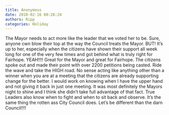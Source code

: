 ```yaml
---
title: Anonymous
date: 2018-02-16 00:26:24
authors: Ripp
categories: Holiday
---
```


 The Mayor needs to act more like the leader that we voted her to be. Sure, anyone cwn blow their top at the way the Council treats the Mayor. BUT!  It’s up to her, especially when the citizens have shown their support all week long for one of the very few times and got behind what is truly right for Fairhope. YEAH!!!!   Great for the Mayor and great for Fairhope. The citizens spoke out and made their point with over 2200 petitions being casted. Ride the wave and take the HIGH road. No sense acting like anything other than a winner when you are at a meeting that the citizens are already supporting change for the better. I would work on knowing when I have the upper hand and not giving it back in just one meeting. It was most definitely the Mayors night to shine and I think she didn’t take full advantage of that fact. True Leaders also know when to fight and when to sit back and observe. It’s the same thing the rotten ass City Council does. Let’s be different than the darn Council!!!!